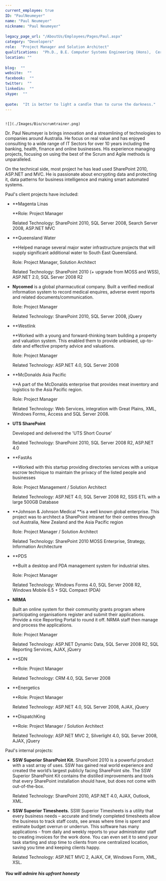 ```yaml
---
current_employee: true
ID: "PaulNeumeyer"
name: "Paul Neumeyer"
nickname: "Paul Neumeyer"

legacy_page_url: "/AboutUs/Employees/Pages/Paul.aspx"
category: "Developers"
role:  "Project Manager and Solution Architect"
qualifications:  "Ph.D., B.E. Computer Systems Engineering (Hons),  Cert. Scrum Master"
location: ""

blog:  ""
website:  ""
facebook:  ""
twitter:  ""
linkedin:  ""
skype:  ""

quote:  "It is better to light a candle than to curse the darkness."
---
```


## 
    ![](./Images/Bio/scrumtrainer.png) 
 

Dr. Paul Neumeyer is brings innovation and a streamlining of technologies to companies around Australia. He focus on real value and has enjoyed consulting to a wide range of IT Sectors for over 10 years including the banking, health, finance and online businesses. His experience managing projects, focusing on using the best of the Scrum and Agile methods is unparalleled.   

 On the technical side, most project he has lead used SharePoint 2010, ASP.NET and MVC. He is passionate about encrypting data and protecting it, data patterns for business intelligence and making smart automated systems.

Paul's client projects have included:

*   **Magenta Linas  

    **Role: Project Manager  

    Related Technology: SharePoint 2010, SQL Server 2008, Search Server 2008, ASP.NET MVC  
*   **Queensland Water   

    **Helped manage several major water infrastructure projects that will supply significant additional water to South East Queensland.  

    Role: Project Manager, Solution Architect  

    Related Technology: SharePoint 2010 (+ upgrade from MOSS and WSS), ASP.NET 2.0, SQL Server 2008 R2
*   **Nycomed** is a global pharmacutical company. Built a verified medical information system to record medical enquires, adverse event reports and related documents/communication.   

    Role: Project Manager  

    Related Technology: SharePoint 2010, SQL Server 2008, jQuery 
*   **Westlink   

    **Worked with a young and forward-thinking team building a property and valuation system. This enabled them to provide unbiased, up-to-date and effective property advice and valuations.  

    Role: Project Manager  

    Related Technology: ASP.NET 4.0, SQL Server 2008 
*   **McDonalds Asia Pacific    

    **A part of the McDonalds enterprise that provides meat inventory and logistics to the Asia Pacific region.  

    Role: Project Manager  

    Related Technology: Web Services, integration with Great Plains, XML, Windows Forms, Access and SQL Server 2008. 
*   **UTS SharePoint**   

    Developed and delivered the 'UTS Short Course'   

    Related Technology: SharePoint 2010, SQL Server 2008 R2, ASP.NET 4.0 
*   **FastAs   

    **Worked with this startup providing directories services with a unique escrow technique to maintain the privacy of the listed people and businesses  

    Role: Project Management / Solution Architect  

    Related Technology: ASP.NET 4.0, SQL Server 2008 R2, SSIS ETL with a large 500GB Database
*   **Johnson & Johnson Medical **is a well known global enterprise. This project was to architect a SharePoint intranet for their centres through out Australia, New Zealand and the Asia Pacific region    

    Role: Project Manager / Solution Architect  

    Related Technology: SharePoint 2010 MOSS Enterprise, Strategy, Information Architecture 
*   **PDS  

    **Built a desktop and PDA management system for industrial sites.  

    Role: Project Manager   

    Related Technology: Windows Forms 4.0, SQL Server 2008 R2, Windows Mobile 6.5 + SQL Compact (PDA) 
*   **NRMA**   

    Built an online system for their community grants program where participating organisations register and submit their applications. Provide a nice Reporting Portal to round it off. NRMA staff then manage and process the applications.   

    Role: Project Manager  

    Related Technology: ASP.NET Dynamic Data, SQL Server 2008 R2, SQL Reporting Services, AJAX, jQuery 
*   **SDN  

    **Role: Project Manager  

    Related Technology: CRM 4.0, SQL Server 2008 
*   **Energetics  

    **Role: Project Manager  

    Related Technology: ASP.NET 4.0, SQL Server 2008, AJAX, jQuery
*   **DispatchKing  

    **Role: Project Manager / Solution Architect  

    Related Technology: ASP.NET MVC 2, Silverlight 4.0, SQL Server 2008, AJAX, jQuery 

Paul's internal projects:

*   **SSW Superior SharePoint Kit.** SharePoint 2010 is a powerful product with a vast array of uses. SSW has gained real world experience and created the world’s largest publicly facing SharePoint site. The SSW Superior SharePoint Kit contains the distilled improvements and tools that every SharePoint installation should have, but does not come with out-of-the-box.  

    Related Technology: SharePoint 2010, ASP.NET 4.0, AJAX, Outlook, XML. 
*   **SSW Superior Timesheets.** SSW Superior Timesheets is a utility that every business needs – accurate and timely completed timesheets allow the business to track staff costs, see areas where time is spent and estimate budget overrun or underrun. This software has many applications - from daily and weekly reports to your administrator staff to creating invoices for the work done. You can even set it to send your task starting and stop time to clients from one centralized location, saving you time and keeping clients happy.  

    Related Technology: ASP.NET MVC 2, AJAX, C#, Windows Form, XML, XSL. 

##### You will admire his upfront honesty